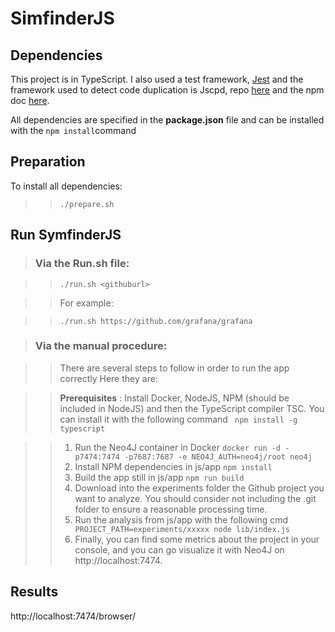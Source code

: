 # SimfinderJS

## Dependencies

This project is in TypeScript.
I also used a test framework, [Jest](https://jestjs.io/fr/) and the framework used to detect code duplication is Jscpd, repo [here](https://github.com/kucherenko/jscpd) and the npm doc [here](https://www.npmjs.com/package/jscpd).

All dependencies are specified in the **package.json** file and can be installed with the ```npm install```command


## Preparation

To install all dependencies:

>>```./prepare.sh```


## Run SymfinderJS

> ### Via the Run.sh file:

>>```./run.sh <githuburl>```

>>For example:

>>```./run.sh https://github.com/grafana/grafana```

> ### Via the manual procedure:

>> There are several steps to follow in order to run the app correctly
>> Here they are:

>> **Prerequisites** : Install Docker, NodeJS, NPM (should be included in NodeJS) and then the TypeScript compiler TSC. You can install it with the following command ``` npm install -g typescript```

>> 1. Run the Neo4J container in Docker ``` docker run -d -p7474:7474 -p7687:7687 -e NEO4J_AUTH=neo4j/root neo4j ```
>> 2. Install NPM dependencies in js/app ``` npm install ```
>> 3. Build the app still in js/app ``` npm run build ```
>> 4. Download into the experiments folder the Github project you want to analyze. You should consider not including the .git folder to ensure a reasonable processing time.
>> 5. Run the analysis from js/app with the following cmd ``` PROJECT_PATH=experiments/xxxxx node lib/index.js```
>> 6. Finally, you can find some metrics about the project in your console, and you can go visualize it with Neo4J on http://localhost:7474.



## Results

http://localhost:7474/browser/
